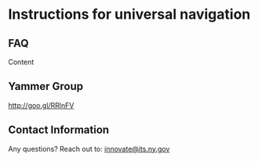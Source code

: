 # Instructions for universal navigation

## FAQ
Content

## Yammer Group
http://goo.gl/RRlnFV

## Contact Information
Any questions?  Reach out to: innovate@its.ny.gov
